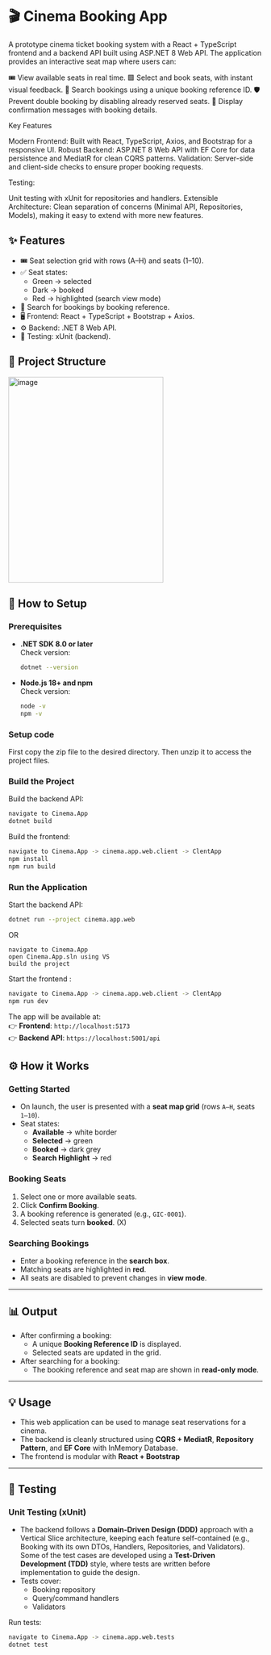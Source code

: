 # 🎬 Cinema Booking App

A prototype cinema ticket booking system with a React + TypeScript frontend and a backend API built using ASP.NET 8 Web API.
The application provides an interactive seat map where users can:

🎟 View available seats in real time.
🟩 Select and book seats, with instant visual feedback.
🔎 Search bookings using a unique booking reference ID.
🛡 Prevent double booking by disabling already reserved seats.
📝 Display confirmation messages with booking details.

Key Features

Modern Frontend: Built with React, TypeScript, Axios, and Bootstrap for a responsive UI.
Robust Backend: ASP.NET 8 Web API with EF Core for data persistence and MediatR for clean CQRS patterns.
Validation: Server-side and client-side checks to ensure proper booking requests.

Testing:

Unit testing with xUnit for repositories and handlers.
Extensible Architecture: Clean separation of concerns (Minimal API, Repositories, Models), making it easy to extend with more new features.

## ✨ Features

- 🎟 Seat selection grid with rows (A–H) and seats (1–10).  
- ✅ Seat states:  
  - Green → selected  
  - Dark → booked  
  - Red → highlighted (search view mode)  
- 🔎 Search for bookings by booking reference.  
- 🖥 Frontend: React + TypeScript + Bootstrap + Axios.  
- ⚙️ Backend: .NET 8 Web API.  
- 🧪 Testing: xUnit (backend).  


## 📂 Project Structure

<img width="307" height="408" alt="image" src="https://github.com/user-attachments/assets/be85c09d-f6d1-4817-9ddd-26f228ff79ea" />


## 🚀 How to Setup

### Prerequisites

- **.NET SDK 8.0 or later**  
  Check version:  
  ```bash
  dotnet --version
  ```

- **Node.js 18+ and npm**  
  Check version:  
  ```bash
  node -v
  npm -v
  ```

### Setup code

First copy the zip file to the desired directory. Then unzip it to access the project files.


### Build the Project

Build the backend API:

```bash
navigate to Cinema.App 
dotnet build
```

Build the frontend:

```bash
navigate to Cinema.App -> cinema.app.web.client -> ClentApp
npm install
npm run build
```

### Run the Application

Start the backend API:

```bash
dotnet run --project cinema.app.web
```

OR 

```
navigate to Cinema.App 
open Cinema.App.sln using VS
build the project
```

Start the frontend :

```bash
navigate to Cinema.App -> cinema.app.web.client -> ClentApp
npm run dev
```

The app will be available at:  
👉 **Frontend**: `http://localhost:5173`  
👉 **Backend API**: `https://localhost:5001/api`


## ⚙️ How it Works

### Getting Started

- On launch, the user is presented with a **seat map grid** (rows `A–H`, seats `1–10`).  
- Seat states:  
  - **Available** → white border  
  - **Selected** → green  
  - **Booked** → dark grey  
  - **Search Highlight** → red  

### Booking Seats

1. Select one or more available seats.  
2. Click **Confirm Booking**.  
3. A booking reference is generated (e.g., `GIC-0001`).  
4. Selected seats turn **booked**. (X)

### Searching Bookings

- Enter a booking reference in the **search box**.  
- Matching seats are highlighted in **red**.  
- All seats are disabled to prevent changes in **view mode**.  

---

## 📊 Output

- After confirming a booking:  
  - A unique **Booking Reference ID** is displayed.  
  - Selected seats are updated in the grid.  
- After searching for a booking:  
  - The booking reference and seat map are shown in **read-only mode**.  

---

## 💡 Usage

- This web application can be used to manage seat reservations for a cinema.  
- The backend is cleanly structured using **CQRS + MediatR**, **Repository Pattern**, and **EF Core** with InMemory Database.  
- The frontend is modular with **React + Bootstrap**

---

## 🧪 Testing

### Unit Testing (xUnit)

- The backend follows a **Domain-Driven Design (DDD)** approach with a Vertical Slice architecture, keeping each feature self-contained (e.g., Booking with its own DTOs, Handlers, Repositories, and Validators). Some of the test cases are developed using a **Test-Driven Development (TDD)** style, where tests are written before implementation to guide the design.
- Tests cover:  
  - Booking repository  
  - Query/command handlers  
  - Validators  

Run tests:

```bash
navigate to Cinema.App -> cinema.app.web.tests
dotnet test
```

